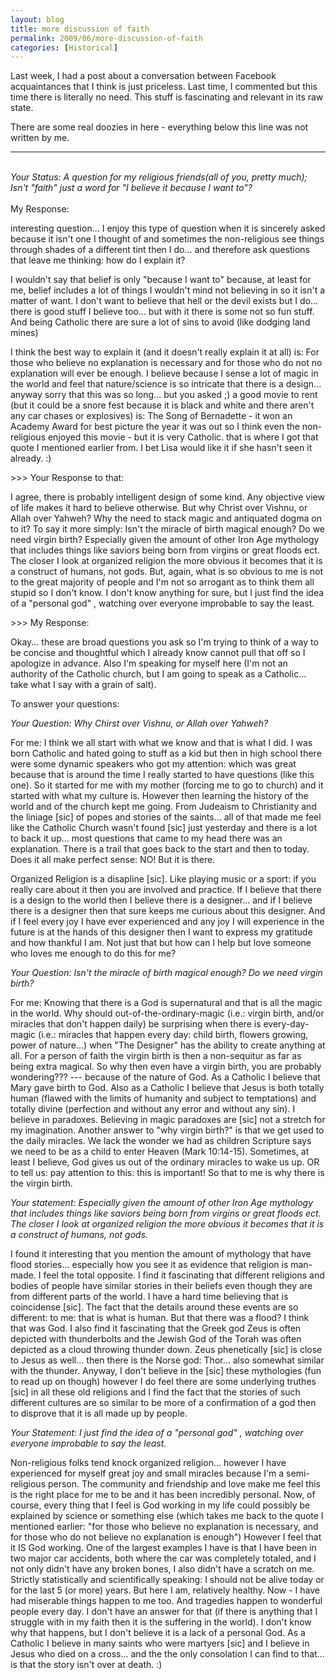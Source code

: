 ```yaml
---
layout: blog
title: more discussion of faith
permalink: 2009/06/more-discussion-of-faith
categories: [Historical]
---
```


<p>Last week, I had a post about a conversation between Facebook acquaintances that I think is just priceless. Last time, I commented but this time there is literally no need. This stuff is fascinating and relevant in its raw state.</p>
<p>There are some real doozies in here - everything below this line was not written by me.</p>
<hr />
<p><i><br />
Your Status: A question for my religious friends(all of you, pretty much); Isn't "faith" just a word for "I believe it because I want to"?<br />
</i><br />
My Response: </p>
<p>interesting question... I enjoy this type of question when it is sincerely asked because it isn't one I thought of and sometimes the non-religious see things through shades of a different tint then I do... and therefore ask questions that leave me thinking: how do I explain it? </p>
<p>I wouldn't say that belief is only "because I want to" because, at least for me, belief includes a lot of things I wouldn't mind not believing in so it isn't a matter of want. I don't want to believe that hell or the devil exists but I do... there is good stuff I believe too... but with it there is some not so fun stuff. And being Catholic there are sure a lot of sins to avoid (like dodging land mines)</p>
<p>I think the best way to explain it (and it doesn't really explain it at all) is: For those who believe no explanation is necessary and for those who do not no explanation will ever be enough. I believe because I sense a lot of magic in the world and feel that nature/science is so intricate that there is a design... anyway sorry that this was so long... but you asked ;) a good movie to rent (but it could be a snore fest because it is black and white and there aren't any car chases or explosives) is: The Song of Bernadette - it won an Academy Award for best picture the year it was out so I think even the non-religious enjoyed this movie - but it is very Catholic. that is where I got that quote I mentioned earlier from. I bet Lisa would like it if she hasn't seen it already. :)</p>
<p>>>> Your Response to that:</p>
<p>I agree, there is probably intelligent design of some kind. Any objective view of life makes it hard to believe otherwise. But why Christ over Vishnu, or Allah over Yahweh? Why the need to stack magic and antiquated dogma on to it? To say it more simply: Isn't the miracle of birth magical enough? Do we need virgin birth? Especially given the amount of other Iron Age mythology that includes things like saviors being born from virgins or great floods ect. The closer I look at organized religion the more obvious it becomes that it is a construct of humans, not gods. But, again, what is so obvious to me is not to the great majority of people and I'm not so arrogant as to think them all stupid so I don't know. I don't know anything for sure, but I just find the idea of a "personal god" , watching over everyone improbable to say the least.</p>
<p>>>> My Response:</p>
<p>Okay... these are broad questions you ask so I'm trying to think of a way to be concise and thoughtful which I already know cannot pull that off so I apologize in advance. Also I'm speaking for myself here (I'm not an authority of the Catholic church, but I am going to speak as a Catholic... take what I say with a grain of salt). </p>
<p>To answer your questions:</p>
<p><i>Your Question: Why Chirst over Vishnu, or Allah over Yahweh? </i></p>
<p>For me: I think we all start with what we know and that is what I did. I was born Catholic and hated going to stuff as a kid but then in high school there were some dynamic speakers who got my attention: which was great because that is around the time I really started to have questions (like this one). So it started for me with my mother (forcing me to go to church) and it started with what my culture is. However then learning the history of the world and of the church kept me going. From Judeaism to Christianity and the liniage [sic] of popes and stories of the saints... all of that made me feel like the Catholic Church wasn't found [sic] just yesterday and there is a lot to back it up... most questions that came to my head there was an explanation. There is a trail that goes back to the start and then to today. Does it all make perfect sense: NO! But it is there.</p>
<p>Organized Religion is a disapline [sic]. Like playing music or a sport: if you really care about it then you are involved and practice. If I believe that there is a design to the world then I believe there is a designer... and if I believe there is a designer then that sure keeps me curious about this designer. And if I feel every joy I have ever experienced and any joy I will experience in the future is at the hands of this designer then I want to express my gratitude and how thankful I am. Not just that but how can I help but love someone who loves me enough to do this for me?</p>
<p><i>Your Question: Isn't the miracle of birth magical enough? Do we need virgin birth?</i></p>
<p>For me: Knowing that there is a God is supernatural and that is all the magic in the world. Why should out-of-the-ordinary-magic (i.e.: virgin birth, and/or miracles that don't happen daily) be surprising when there is every-day-magic (i.e.: miracles that happen every day: child birth, flowers growing, power of nature...) when "The Designer" has the ability to create anything at all. For a person of faith the virgin birth is then a non-sequitur as far as being extra magical. So why then even have a virgin birth, you are probably wondering??? --- because of the nature of God. As a Catholic I believe that Mary gave birth to God. Also as a Catholic I believe that Jesus is both totally human (flawed with the limits of humanity and subject to temptations) and totally divine (perfection and without any error and without any sin). I believe in paradoxes. Believing in magic paradoxes are [sic] not a stretch for my imagination. Another answer to "why virgin birth?" is that we get used to the daily miracles. We lack the wonder we had as children Scripture says we need to be as a child to enter Heaven (Mark 10:14-15). Sometimes, at least I believe, God gives us out of the ordinary miracles to wake us up. OR to tell us: pay attention to this: this is important! So that to me is why there is the virgin birth.</p>
<p><i>Your statement: Especially given the amount of other Iron Age mythology that includes things like saviors being born from virgins or great floods ect. The closer I look at organized religion the more obvious it becomes that it is a construct of humans, not gods. </i></p>
<p>I found it interesting that you mention the amount of mythology that have flood stories... especially how you see it as evidence that religion is man-made. I feel the total opposite. I find it fascinating that different religions and bodies of people have similar stories in their beliefs even though they are from different parts of the world. I have a hard time believing that is coincidense [sic]. The fact that the details around these events are so different: to me: that is what is human. But that there was a flood? I think that was God. I also find it fascinating that the Greek god Zeus is often depicted with thunderbolts and the Jewish God of the Torah was often depicted as a cloud throwing thunder down. Zeus phenetically [sic] is close to Jesus as well... then there is the Norse god: Thor... also somewhat similar with the thunder. Anyway, I don't believe in the [sic] these mythologies (fun to read up on though) however I do feel there are some underlying truthes [sic] in all these old religions and I find the fact that the stories of such different cultures are so similar to be more of a confirmation of a god then to disprove that it is all made up by people. </p>
<p><i>Your Statement: I just find the idea of a "personal god" , watching over everyone improbable to say the least. </i></p>
<p>Non-religious folks tend knock organized religion... however I have experienced for myself great joy and small miracles because I'm a semi-religious person. The community and friendship and love make me feel this is the right place for me to be and it has been incredibly personal. Now, of course, every thing that I feel is God working in my life could possibly be explained by science or something else (which takes me back to the quote I mentioned earlier: "for those who believe no explanation is necessary, and for those who do not believe no explanation is enough") However I feel that it IS God working. One of the largest examples I have is that I have been in two major car accidents, both where the car was completely totaled, and I not only didn't have any broken bones, I also didn't have a scratch on me. Strictly statistically and scientifically speaking: I should not be alive today or for the last 5 (or more) years. But here I am, relatively healthy. Now - I have had miserable things happen to me too. And tragedies happen to wonderful people every day. I don't have an answer for that (if there is anything that I struggle with in my faith then it is the suffering in the world). I don't know why that happens, but I don't believe it is a lack of a personal God. As a Catholic I believe in many saints who were martyers [sic] and I believe in Jesus who died on a cross... and the the only consolation I can find to that... is that the story isn't over at death. :)</p>
